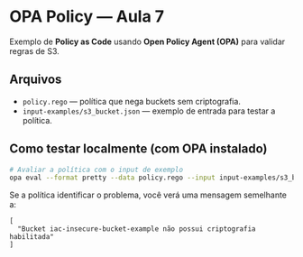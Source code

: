 # OPA Policy — Aula 7

Exemplo de **Policy as Code** usando **Open Policy Agent (OPA)** para validar regras de S3.

## Arquivos
- `policy.rego` — política que nega buckets sem criptografia.
- `input-examples/s3_bucket.json` — exemplo de entrada para testar a política.

## Como testar localmente (com OPA instalado)

```bash
# Avaliar a política com o input de exemplo
opa eval --format pretty --data policy.rego --input input-examples/s3_bucket.json "data.terraform.s3.deny"
```

Se a política identificar o problema, você verá uma mensagem semelhante a:
```
[
  "Bucket iac-insecure-bucket-example não possui criptografia habilitada"
]
```

